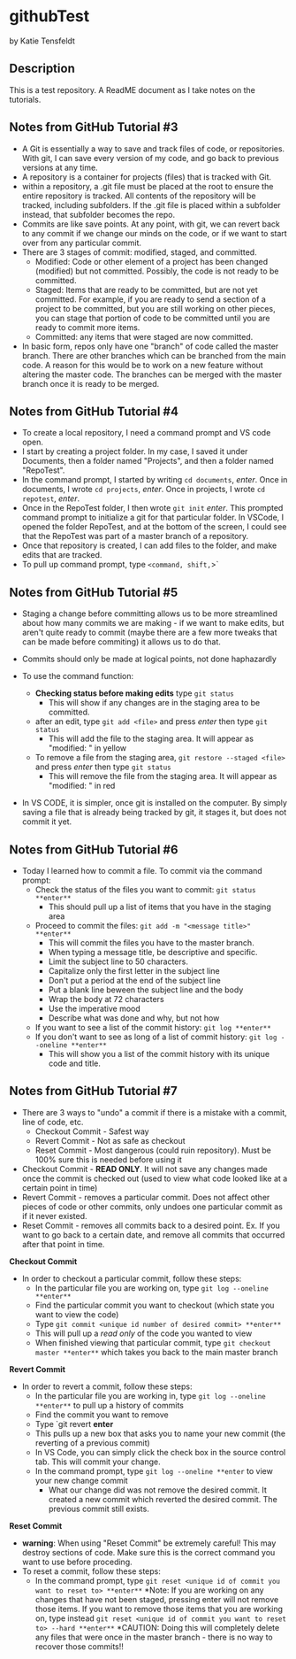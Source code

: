# githubTest
by Katie Tensfeldt

## Description
This is a test repository. A ReadME document as I take notes on the tutorials.

## Notes from GitHub Tutorial #3
- A Git is essentially a way to save and track files of code, or repositories. With git, I can save every version of my code, and go back to previous versions at any time. 
- A repository is a container for projects (files) that is tracked with Git. 
- within a repository, a .git file must be placed at the root to ensure the entire repository is tracked. All contents of the repository will be tracked, including subfolders. If the .git file is placed within a subfolder instead, that subfolder becomes the repo.
- Commits are like save points. At any point, with git, we can revert back to any commit if we change our minds on the code, or if we want to start over from any particular commit.
- There are 3 stages of commit: modified, staged, and committed.
  - Modified: Code or other element of a project has been changed (modified) but not committed. Possibly, the code is not ready to be committed.
  - Staged: Items that are ready to be committed, but are not yet committed. For example, if you are ready to send a section of a project to be committed, but you are still working on other pieces, you can stage that portion of code to be committed until you are ready to commit more items. 
  - Committed: any items that were staged are now committed.
- In basic form, repos only have one "branch" of code called the master branch. There are other branches which can be branched from the main code. A reason for this would be to work on a new feature without altering the master code. The branches can be merged with the master branch once it is ready to be merged.

## Notes from GitHub Tutorial #4
- To create a local repository, I need a command prompt and VS code open. 
- I start by creating a project folder. In my case, I saved it under Documents, then a folder named "Projects", and then a folder named "RepoTest".
- In the command prompt, I started by writing `cd documents`, *enter*. Once in documents, I wrote `cd projects`, *enter*. Once in projects, I wrote `cd repotest`, *enter*.
- Once in the RepoTest folder, I then wrote `git init` *enter*. This prompted command prompt to initialize a git for that particular folder. In VSCode, I opened the folder RepoTest, and at the bottom of the screen, I could see that the RepoTest was part of a master branch of a repository. 
- Once that repository is created, I can add files to the folder, and make edits that are tracked. 
- To pull up command prompt, type `<command, shift,`>`

## Notes from GitHub Tutorial #5
- Staging a change before committing allows us to be more streamlined about how many commits we are making - if we want to make edits, but aren't quite ready to commit (maybe there are a few more tweaks that can be made before commiting) it allows us to do that.
- Commits should only be made at logical points, not done haphazardly

- To use the command function:
  - **Checking status before making edits** type `git status`
    - This will show if any changes are in the staging area to be committed. 
  - after an edit, type `git add <file>` and press *enter* then type `git status`
    - This will add the file to the staging area. It will appear as "modified: <file>" in yellow
  - To remove a file from the staging area, `git restore --staged <file>` and press *enter* then type `git status`
    - This will remove the file from the staging area. It will appear as "modified: <file>" in red

- In VS CODE, it is simpler, once git is installed on the computer. By simply saving a file that is already being tracked by git, it stages it, but does not commit it yet.

## Notes from GitHub Tutorial #6

- Today I learned how to commit a file. To commit via the command prompt:
  * Check the status of the files you want to commit: `git status **enter**`
    * This should pull up a list of items that you have in the staging area
  * Proceed to commit the files: `git add -m "<message title>" **enter**`
    * This will commit the files you have to the master branch. 
    * When typing a message title, be descriptive and specific. 
    * Limit the subject line to 50 characters.
    * Capitalize only the first letter in the subject line
    * Don't put a period at the end of the subject line
    * Put a blank line beween the subject line and the body
    * Wrap the body at 72 characters
    * Use the imperative mood
    * Describe what was done and why, but not how
  * If you want to see a list of the commit history: `git log **enter**`
  * If you don't want to see as long of a list of commit history: `git log --oneline **enter**`
    * This will show you a list of the commit history with its unique code and title.

## Notes from GitHub Tutorial #7
* There are 3 ways to "undo" a commit if there is a mistake with a commit, line of code, etc.
  * Checkout Commit - Safest way
  * Revert Commit - Not as safe as checkout
  * Reset Commit - Most dangerous (could ruin repository). Must be 100% sure this is needed before using it
* Checkout Commit - **READ ONLY**. It will not save any changes made once the commit is checked out (used to view what code looked like at a certain point in time)
* Revert Commit - removes a particular commit. Does not affect other pieces of code or other commits, only undoes one particular commit as if it never existed.
* Reset Commit - removes all commits back to a desired point. Ex. If you want to go back to a certain date, and remove all commits that occurred after that point in time.

**Checkout Commit**
* In order to checkout a particular commit, follow these steps:
  * In the particular file you are working on, type `git log --oneline **enter**`
  * Find the particular commit you want to checkout (which state you want to view the code) 
  * Type `git commit <unique id number of desired commit> **enter**`
  * This will pull up a *read only* of the code you wanted to view
  * When finished viewing that particular commit, type `git checkout master **enter**` which takes you back to the main master branch

**Revert Commit**
* In order to revert a commit, follow these steps:
  * In the particular file you are working in, type `git log --oneline **enter**` to pull up a history of commits
  * Find the commit you want to remove
  * Type `git revert <unique id number of desired commit> **enter**
  * This pulls up a new box that asks you to name your new commit (the reverting of a previous commit)
  * In VS Code, you can simply click the check box in the source control tab. This will commit your change.
  * In the command prompt, type `git log --oneline **enter` to view your new change commit
    * What our change did was not remove the desired commit. It created a new commit which reverted the desired commit. The previous commit still exists.

**Reset Commit**
* **warning**: When using "Reset Commit" be extremely careful! This may destroy sections of code. Make sure this is the correct command you want to use before proceding.
* To reset a commit, follow these steps:
  * In the command prompt, type `git reset <unique id of commit you want to reset to> **enter**`
    *Note: If you are working on any changes that have not been staged, pressing enter will not remove those items. If you want to remove those items that you are working on, type instead `git reset <unique id of commit you want to reset to> --hard **enter**`
    *CAUTION: Doing this will completely delete any files that were once in the master branch - there is no way to recover those commits!!